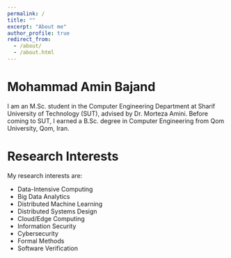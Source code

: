 ```yaml
---
permalink: /
title: ""
excerpt: "About me"
author_profile: true
redirect_from: 
  - /about/
  - /about.html
---
```


Mohammad Amin Bajand
======
I am an M.Sc. student in the Computer Engineering Department at Sharif University of Technology (SUT), advised by Dr. Morteza Amini. Before coming to SUT, I earned a B.Sc. degree in Computer Engineering from Qom University, Qom, Iran.

Research Interests
======
My research interests are: 
- Data-Intensive Computing
- Big Data Analytics
- Distributed Machine Learning
- Distributed Systems Design
- Cloud/Edge Computing
- Information Security
- Cybersecurity
- Formal Methods
- Software Verification
